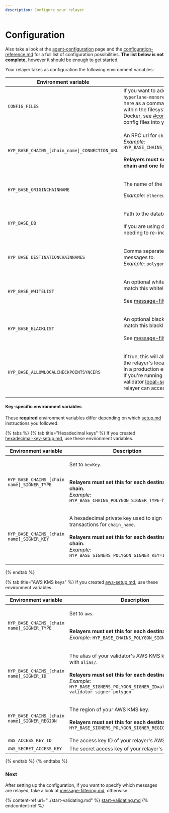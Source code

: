 ```yaml
---
description: Configure your relayer
---
```


# Configuration

Also take a look at the [agent-configuration](../../agent-configuration/ "mention") page and the [configuration-reference.md](../../agent-configuration/configuration-reference.md "mention") for a full list of configuration possibilities. **The list below is not complete,** however it should be enough to get started.

Your relayer takes as configuration the following environment variables:

| Environment variable                          | Description                                                                                                                                                                                                                                                                                                                                                                                                                                                    |
| --------------------------------------------- | -------------------------------------------------------------------------------------------------------------------------------------------------------------------------------------------------------------------------------------------------------------------------------------------------------------------------------------------------------------------------------------------------------------------------------------------------------------- |
| `CONFIG_FILES`                                | If you want to add additional configuration files (such as those in `hyperlane-monorepo/rust/config`) you can add additional paths here as a comma separated list. These files must be accessible within the filesystem your agent has access to. If you're running in Docker, see [#config-files-with-docker](../../agent-configuration/#config-files-with-docker "mention") for tips on mounting your config files into your Docker container.               |
| `HYP_BASE_CHAINS_[chain_name]_CONNECTION_URL` | <p>An RPC url for <code>chain_name</code>.<br><em>Example:</em> <code>HYP_BASE_CHAINS_ETHEREUM_CONNECTION_URL=http://localhost:8545</code><br><br><strong>Relayers must set multiple connection URLs, one for the origin chain and one for each destination chain.</strong><br></p>                                                                                                                                                                            |
| `HYP_BASE_ORIGINCHAINNAME`                    | <p>The name of the origin chain to relay messages from.</p><p><em>Example:</em> <code>ethereum</code></p>                                                                                                                                                                                                                                                                                                                                                      |
| `HYP_BASE_DB`                                 | <p>Path to the database. Defaults to <code>./hyperlane_db</code>.<br><br>If you are using docker you should mount this directory to avoid needing to re-index on restart.</p>                                                                                                                                                                                                                                                                                  |
| `HYP_BASE_DESTINATIONCHAINNAMES`              | <p>Comma separated names of the destination chains to relay messages to.<br><em>Example:</em> <code>polygon,avalanche</code></p>                                                                                                                                                                                                                                                                                                                               |
| `HYP_BASE_WHITELIST`                          | <p>An optional whitelist. The relayer will only relay messages that match this whitelist.<br><br>See <a data-mention href="message-filtering.md">message-filtering.md</a>for more info.<br></p>                                                                                                                                                                                                                                                                |
| `HYP_BASE_BLACKLIST`                          | <p>An optional blacklist. The relayer will not relay messages that match this blacklist.<br><br>See <a data-mention href="message-filtering.md">message-filtering.md</a>for more info.</p>                                                                                                                                                                                                                                                                     |
| `HYP_BASE_ALLOWLOCALCHECKPOINTSYNCERS`        | <p>If true, this will allow the relayer to look for validator signatures on the relayer's local filesystem.<br>In a production environment, this should be <code>false</code>.<br>If you're running a validator on the same machine by following the validator <a data-mention href="../../validators/setup/local-setup.md">local-setup.md</a> instructions, set this to <code>true</code> so that your relayer can access the local validator signatures.</p> |

#### Key-specific environment variables

These **required** environment variables differ depending on which [setup.md](../setup.md "mention") instructions you followed.

{% tabs %}
{% tab title="Hexadecimal keys" %}
If you created [hexadecimal-key-setup.md](../../agent-keys/hexadecimal-key-setup.md "mention"), use these environment variables.

| Environment variable                       | Description                                                                                                                                                                                                                                        |
| ------------------------------------------ | -------------------------------------------------------------------------------------------------------------------------------------------------------------------------------------------------------------------------------------------------- |
| `HYP_BASE_CHAINS_[chain name]_SIGNER_TYPE` | <p>Set to <code>hexKey</code>.</p><p><br><strong>Relayers must set this for each destination chain.</strong><br><em>Example:</em> <code>HYP_BASE_CHAINS_POLYGON_SIGNER_TYPE=hexKey</code></p>                                                      |
| `HYP_BASE_CHAINS_[chain name]_SIGNER_KEY`  | <p>A hexadecimal private key used to sign transactions for <code>chain_name</code>.<br><br><strong>Relayers must set this for each destination chain.</strong><br><em>Example:</em> <code>HYP_BASE_SIGNERS_POLYGON_SIGNER_KEY=123...def</code></p> |
{% endtab %}

{% tab title="AWS KMS keys" %}
If you created [aws-setup.md](../../agent-keys/aws-setup.md "mention"), use these environment variables.

| Environment variable                         | Description                                                                                                                                                                                                                                                                   |
| -------------------------------------------- | ----------------------------------------------------------------------------------------------------------------------------------------------------------------------------------------------------------------------------------------------------------------------------- |
| `HYP_BASE_CHAINS_[chain name]_SIGNER_TYPE`   | <p>Set to <code>aws</code>.</p><p><br><strong>Relayers must set this for each destination chain.</strong><br><em>Example:</em> <code>HYP_BASE_CHAINS_POLYGON_SIGNER_TYPE=aws</code></p>                                                                                       |
| `HYP_BASE_CHAINS_[chain name]_SIGNER_ID`     | <p>The alias of your validator's AWS KMS key, prefixed with <code>alias/</code>.<br><br><strong>Relayers must set this for each destination chain.</strong><br><em>Example:</em> <code>HYP_BASE_SIGNERS_POLYGON_SIGNER_ID=alias/hyperlane-validator-signer-polygon</code></p> |
| `HYP_BASE_CHAINS_[chain name]_SIGNER_REGION` | <p>The region of your AWS KMS key.<br><br><strong>Relayers must set this for each destination chain.</strong><br><code>HYP_BASE_SIGNERS_POLYGON_SIGNER_REGION=us-east-1</code></p>                                                                                            |
| `AWS_ACCESS_KEY_ID`                          | The access key ID of your relayer's AWS IAM user.                                                                                                                                                                                                                             |
| `AWS_SECRET_ACCESS_KEY`                      | The secret access key of your relayer's AWS IAM user.                                                                                                                                                                                                                         |
{% endtab %}
{% endtabs %}

### Next

After setting up the configuration, if you want to specify which messages are relayed, take a look at [message-filtering.md](message-filtering.md "mention"), otherwise:

{% content-ref url="../start-validating.md" %}
[start-validating.md](../start-validating.md)
{% endcontent-ref %}
